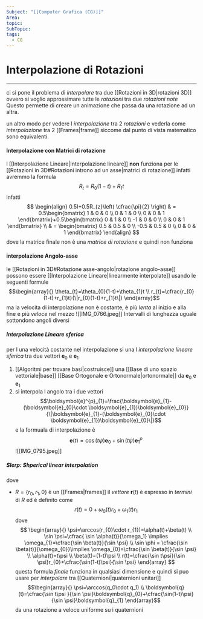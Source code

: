 ```yaml
---
Subject: "[[Computer Grafica (CG)]]"
Area: 
topic: 
SubTopic: 
tags:
  - CG
---
```


# Interpolazione di Rotazioni
---
ci si pone il problema di _interpolare_ tra due [[Rotazioni in 3D|rotazioni 3D]] ovvero si voglio approssimare tutte le _rotazioni_ tra due _rotazioni note_ 
Questo permette di creare un animazione che passa da una rotazione ad un altra.

un altro modo per vedere l _interpolazione_ tra 2 _rotazioni_ e vederla come _interpolazione_ tra 2 [[Frames|frame]] siccome dal punto di vista matematico sono equivalenti.

#### Interpolazione con Matrici di rotazione
l [[Interpolazione Lineare|Interpolazione lineare]] __non__ funziona per le [[Rotazioni in 3D#Rotazioni introno ad un asse|matrici di rotazione]] infatti avremmo la formula $$R_{t}=R_{0}(1-t)+R_{1}t$$infatti $$
\begin{align}
0.5I+0.5R_{z}\left( \cfrac{\pi}{2} \right) & =  0.5\begin{bmatrix}
1 & 0 & 0 \\
0 & 1 & 0 \\
0 & 0 & 1 
\end{bmatrix}+0.5\begin{bmatrix}
0 & 1 & 0 \\
-1 & 0 & 0 \\
0 & 0 & 1
\end{bmatrix} \\
 & =  \begin{bmatrix}
0.5 & 0.5 & 0 \\
-0.5 & 0.5 & 0 \\
 0 & 0 & 1
\end{bmatrix}
\end{align}
$$dove la matrice finale non è una _matrice di rotazione_ e quindi non funziona


#### interpolazione Angolo-asse
le [[Rotazioni in 3D#Rotazione asse-angolo|rotazione angolo-asse]] possono essere  [[Interpolazione Lineare|linearmente interpolate]] usando le seguenti formule 
$$\begin{array}{}
\theta_{t}=\theta_{0}(1-t)+\theta_{1}t \\
r_{t}=\cfrac{r_{0}(1-t)+r_{1}t}{\|r_{0}(1-t)+r_{1}t\|}
\end{array}$$
ma la velocita di interpolazione non è costante, è più _lenta_ al inizio e alla fine e più _veloce_ nel mezzo 
![[IMG_0766.jpeg]]
	Intervalli di lunghezza uguale sottondono angoli diversi

##### Interpolazione Lineare sferica
per l una velocità costante nel interpolazione si una l _interpolazione lineare sferica_ tra due vettori $\boldsymbol{e}_{0}$ e $\boldsymbol{e}_{1}$

1. [[Algoritmi per trovare basi|costruisce]] una [[Base di uno spazio vettoriale|base]] [[Base Ortogonale e Ortonormale|ortonormale]] da $\boldsymbol{e}_{0}$ e $\boldsymbol{e}_{1}$ 
2.  si interpola l angolo tra i due vettori
$$\boldsymbol{e}^{p}_{1}=\frac{\boldsymbol{e}_{1}-(\boldsymbol{e}_{0}\cdot \boldsymbol{e}_{1})\boldsymbol{e}_{0}}{\|\boldsymbol{e}_{1}-(\boldsymbol{e}_{0}\cdot \boldsymbol{e}_{1})\boldsymbol{e}_{0}\|}$$ e la formuala di interpolazione è $$\boldsymbol{e}(t)=\cos(t\psi)\boldsymbol{e}_{0}+\sin(t\psi)\boldsymbol{e}^{p}_{1}$$
![[IMG_0795.jpeg]]


##### Slerp: Shperical linear interpolation
dove
- $R=\{r_{0},r_{1},0 \}$ è un [[Frames|frames]] 
il _vettore_ $\boldsymbol{r}(t)$ è espresso in _termini_ di $R$
ed è definito come	$$r(t)=0+\omega_{0}(t)r_{0}+\omega_1(t)r_{1}$$
dove $$
\begin{array}{}
\psi=\arccos(r_{0}\cdot r_{1})=\alpha(t)+\beta(t) \\
\sin \psi=\cfrac{ \sin \alpha(t)}{\omega_1} \implies \omega_{1}=\cfrac{\sin \beta(t)}{\sin  \psi}  \\
\sin \phi = \cfrac{\sin  \beta(t)}{\omega_{0}}\implies \omega_{0}=\cfrac{\sin \beta(t)}{\sin \psi} \\
\alpha(t)=t\psi   \\
\beta(t)=(1-t)\psi \\
r(t)=\cfrac{\sin t\psi}{\sin \psi}r_{0}+\cfrac{\sin(1-t)\psi}{\sin  \psi}
\end{array}
$$
questa formula _finale_ funziona in qualsiasi dimensione e quindi si puo usare per _interpolare_ tra [[Quaternioni|quaternioni unitari]]  
$$\begin{array}{}
\psi=\arccos(q_0\cdot q_1) \\
\boldsymbol{q}(t)=\cfrac{\sin t\psi }{\sin  \psi}\boldsymbol{q}_{0}+\cfrac{\sin(1-t)\psi}{\sin \psi}\boldsymbol{q}_{1}
\end{array}$$
da una rotazione a veloce uniforme su i quaternioni